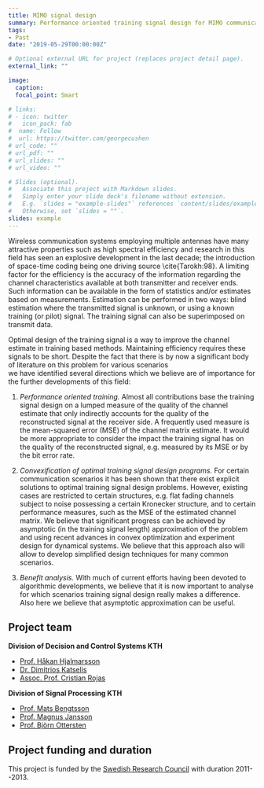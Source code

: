 ```yaml
---
title: MIMO signal design
summary: Performance oriented training signal design for MIMO communication systems
tags:
- Past
date: "2019-05-29T00:00:00Z"

# Optional external URL for project (replaces project detail page).
external_link: ""

image:
  caption: 
  focal_point: Smart

# links:
# - icon: twitter
#   icon_pack: fab
#  name: Follow
#  url: https://twitter.com/georgecushen
# url_code: ""
# url_pdf: ""
# url_slides: ""
# url_video: ""

# Slides (optional).
#   Associate this project with Markdown slides.
#   Simply enter your slide deck's filename without extension.
#   E.g. `slides = "example-slides"` references `content/slides/example-slides.md`.
#   Otherwise, set `slides = ""`.
slides: example
---
```


Wireless communication systems employing multiple antennas have many
attractive properties such as high spectral efficiency and research in
this field has seen an explosive development in the last decade; the
introduction of space-time coding being one driving source \cite{Tarokh:98}.
A limiting factor for the efficiency is the accuracy of the information
regarding the channel characteristics available at both transmitter
and receiver ends. Such information can be
available in the form of statistics and/or estimates based on
measurements. Estimation can be performed in two ways: blind
estimation where the transmitted signal is unknown, or using a known training (or pilot) signal. The training signal can also be superimposed on
transmit data. 

Optimal design of the training signal is a way to improve the
channel estimate in training based methods. Maintaining efficiency
requires these signals to be short. Despite the fact that
there is by now a significant body of literature on this problem for
various scenarios  
we have identified several directions which we believe are of
importance for the further developments of this field: 

1. *Performance oriented training.* Almost all contributions 
  base the training signal design on a lumped measure of the quality
  of the channel estimate that only indirectly accounts for the
  quality of the reconstructed signal at the receiver side. A
  frequently used measure is the mean-squared error (MSE) of the channel
  matrix estimate. It would be more appropriate to consider the impact
  the training signal has on the quality of the reconstructed signal,
  e.g. measured  by its MSE or by  the bit error rate.  

2. *Convexification of optimal training signal design programs.* For certain communication scenarios it has been shown that 
    there exist explicit solutions to optimal training
    signal design problems. However, existing cases are restricted
    to certain structures, e.g. flat fading channels subject to noise
    possessing a certain Kronecker structure, and to certain
    performance measures, such as the MSE of the estimated channel matrix. We
    believe that significant progress can be achieved by asymptotic
    (in the training signal length) approximation of the problem and
    using recent advances in convex optimization and experiment design
    for dynamical systems. We believe that this approach also will
    allow to develop simplified design techniques for many common scenarios. 

3. *Benefit analysis.* With much of current efforts having been
  devoted to algorithmic developments, we believe that it is now
  important to analyse for which scenarios training signal design
  really makes a difference. Also here we believe that asymptotic
  approximation can be useful. 

## Project team

**Division of Decision and Control Systems KTH**

* [Prof. Håkan Hjalmarsson](https://www.kth.se/profile/hjalmars) 
* [Dr. Dimitrios Katselis](http://katselis.web.engr.illinois.edu) 
* [Assoc. Prof. Cristian Rojas](https://www.kth.se/profile/crro) 

**Division of Signal Processing KTH**

* [Prof. Mats Bengtsson](https://www.kth.se/profile/matben) 
* [Prof. Magnus Jansson](https://www.kth.se/profile/janssonm) 
* [Prof. Björn Ottersten](https://www.kth.se/profile/otterste) 

## Project funding and duration

This project is funded by the [Swedish Research Council](https://www.vr.se/english.html) with duration 2011--2013.

